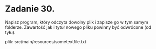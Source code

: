 # Zadanie 30.
Napisz program, który odczyta dowolny plik i zapisze go w tym samym folderze. 
Zawartość jak i tytuł nowego pliku powinny być odwrócone (od tyłu).

plik: src/main/resources/sometextfile.txt